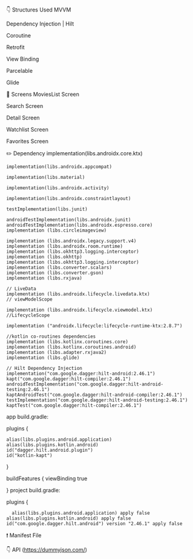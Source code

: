 👇 Structures Used
MVVM

Dependency Injection | Hilt

Coroutine

Retrofit

View Binding 

Parcelable

Glide


📱 Screens
MoviesList Screen

Search Screen

Detail Screen

Watchlist Screen

Favorites Screen

✏️ Dependency
     implementation(libs.androidx.core.ktx)
     
    implementation(libs.androidx.appcompat)
    
    implementation(libs.material)
    
    implementation(libs.androidx.activity)
    
    implementation(libs.androidx.constraintlayout)
    
    testImplementation(libs.junit)
    
    androidTestImplementation(libs.androidx.junit)
    androidTestImplementation(libs.androidx.espresso.core)
    implementation (libs.circleimageview)
    
    implementation (libs.androidx.legacy.support.v4)
    implementation (libs.androidx.room.runtime)
    implementation (libs.okhttp3.logging.interceptor)
    implementation (libs.okhttp)
    implementation (libs.okhttp3.logging.interceptor)
    implementation (libs.converter.scalars)
    implementation (libs.converter.gson)
    implementation (libs.rxjava)
    
    // LiveData
    implementation (libs.androidx.lifecycle.livedata.ktx)
    // viewModelScope
    
    implementation (libs.androidx.lifecycle.viewmodel.ktx)
    //LifecycleScope
    
    implementation ("androidx.lifecycle:lifecycle-runtime-ktx:2.8.7")
    
    //kotlin co-routines dependencies
    implementation (libs.kotlinx.coroutines.core)
    implementation (libs.kotlinx.coroutines.android)
    implementation (libs.adapter.rxjava2)
    implementation (libs.glide)
    
    // Hilt Dependency Injection
    implementation("com.google.dagger:hilt-android:2.46.1")
    kapt("com.google.dagger:hilt-compiler:2.46.1")
    androidTestImplementation("com.google.dagger:hilt-android-testing:2.46.1")
    kaptAndroidTest("com.google.dagger:hilt-android-compiler:2.46.1")
    testImplementation("com.google.dagger:hilt-android-testing:2.46.1")
    kaptTest("com.google.dagger:hilt-compiler:2.46.1")
app build.gradle:

plugins {

    alias(libs.plugins.android.application)
    alias(libs.plugins.kotlin.android)
    id("dagger.hilt.android.plugin") 
    id("kotlin-kapt") 

}

buildFeatures {
      viewBinding true
      
 }
project build.gradle:

plugins {

      alias(libs.plugins.android.application) apply false
    alias(libs.plugins.kotlin.android) apply false
    id("com.google.dagger.hilt.android") version "2.46.1" apply false

❗ Manifest File

<uses-permission android:name="android.permission.INTERNET" />

👇 API
(https://dummyjson.com/)
